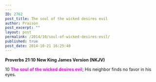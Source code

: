 ```yaml
---
---
ID: 2762
post_title: The soul of the wicked desires evil
author: Praison
post_excerpt: ""
layout: post
permalink: /2014/10/soul-of-wicked-desires-evil/
published: true
post_date: 2014-10-21 16:25:40
---
```

<strong>Proverbs 21:10</strong>
<strong> New King James Version (NKJV)</strong>

10 <span style="color: #ff00ff;"><strong>The soul of the wicked desires evil</strong></span>;
His neighbor finds no favor in his eyes.